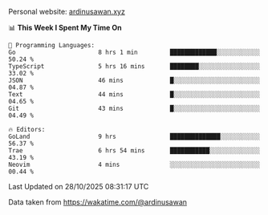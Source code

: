 Personal website: [ardinusawan.xyz](https://ardinusawan.xyz)

<!--START_SECTION:waka-->
📊 **This Week I Spent My Time On** 

```text
💬 Programming Languages: 
Go                       8 hrs 1 min         █████████████░░░░░░░░░░░░   50.24 % 
TypeScript               5 hrs 16 mins       ████████░░░░░░░░░░░░░░░░░   33.02 % 
JSON                     46 mins             █░░░░░░░░░░░░░░░░░░░░░░░░   04.87 % 
Text                     44 mins             █░░░░░░░░░░░░░░░░░░░░░░░░   04.65 % 
Git                      43 mins             █░░░░░░░░░░░░░░░░░░░░░░░░   04.49 % 

🔥 Editors: 
GoLand                   9 hrs               ██████████████░░░░░░░░░░░   56.37 % 
Trae                     6 hrs 54 mins       ███████████░░░░░░░░░░░░░░   43.19 % 
Neovim                   4 mins              ░░░░░░░░░░░░░░░░░░░░░░░░░   00.44 % 
```


 Last Updated on 28/10/2025 08:31:17 UTC
<!--END_SECTION:waka-->
Data taken from https://wakatime.com/@ardinusawan
